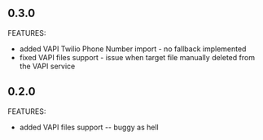 ## 0.3.0

FEATURES:
  - added VAPI Twilio Phone Number import - no fallback implemented
  - fixed VAPI files support - issue when target file manually deleted from the VAPI service

## 0.2.0

FEATURES:
  - added VAPI files support -- buggy as hell
